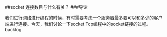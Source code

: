 ##socket 连接数目与什么有关？
###导论

我们进行网络进行编程的时候，有时需要考虑一个服务器最多要可以和多少的客户端进行连接。今天，我们讨论一下socket Tcp编程中的socket链接的过程。
backlog 

